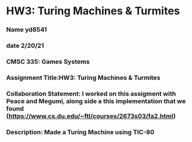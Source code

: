# HW3: Turing Machines & Turmites

 ### Name yd8541
 ### date 2/20/21
 ### CMSC 335: Games Systems
 ###  Assignment Title:HW3: Turing Machines & Turmites
 ### Collaboration Statement: I worked on this assigment with Peace and Megumi, along side a this implementation that we found (https://www.cs.du.edu/~ftl/courses/2673s03/fa2.html)
### Description: Made a Turing Machine using TIC-80


